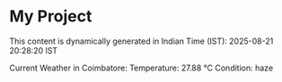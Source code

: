 # My Project

This content is dynamically generated in Indian Time (IST): 2025-08-21 20:28:20 IST


Current Weather in Coimbatore:
Temperature: 27.88 °C
Condition: haze

